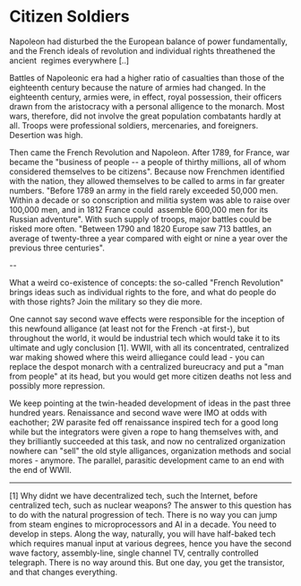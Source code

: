 # Citizen Soldiers

Napoleon had disturbed the the European balance of power
fundamentally, and the French ideals of revolution and individual
rights threathened the ancient  regimes everywhere [..]

Battles of Napoleonic era had a higher ratio of casualties than those
of the eighteenth century because the nature of armies had changed. In
the eighteenth century, armies were, in effect, royal possession,
their officers drawn from the aristocracy with a personal alligence to
the monarch. Most wars, therefore, did not involve the great
population combatants hardly at all. Troops were professional
soldiers, mercenaries, and foreigners. Desertion was high.

Then came the French Revolution and Napoleon. After 1789, for France,
war became the "business of people -- a people of thirthy millions,
all of whom considered themselves to be citizens". Because now
Frenchmen identified with the nation, they allowed themselves to be
called to arms in far greater numbers. "Before 1789 an army in the
field rarely exceeded 50,000 men. Within a decade or so conscription
and militia system was able to raise over 100,000 men, and in 1812
France could  assemble 600,000 men for its Russian adventure". With
such supply of troops, major battles could be risked more
often. "Between 1790 and 1820 Europe saw 713 battles, an average of
twenty-three a year compared with eight or nine a year over the
previous three centuries".

--

What a weird co-existence of concepts: the so-called "French Revolution" brings ideas such as individual rights to the fore, and what do people do with those rights? Join the military so they die more.

One cannot say  second wave effects were responsible for the inception of this newfound alligance (at least not for the French -at first-), but throughout the world, it would be  industrial tech which would take it to its ultimate and ugly conclusion [1]. WWII, with all its concentrated, centralized war making showed where this weird alliegance could lead - you can replace the despot monarch with a centralized bureucracy and put a "man from people" at its head, but you would get more citizen deaths not less and possibly more repression. 

We keep pointing at the twin-headed development of ideas in the past three hundred years. Renaissance and second wave were IMO  at odds with eachother;  2W parasite fed off renaissance inspired tech for a good long while but the integrators were given a rope to hang themselves with, and they brilliantly succeeded at this task, and now no centralized organization nowhere can "sell" the old style alligances, organization methods and social mores - anymore. The parallel, parasitic development came to an end with the end of WWII.

--- 

[1] Why didnt we have decentralized tech, such the Internet, before centralized tech, such as nuclear weapons? The answer to this question has to do with the natural progression of tech. There is no way you can jump from steam engines to microprocessors and AI in a decade. You need to develop in steps. Along the way, naturally, you will have half-baked tech which requires manual input at various degrees, hence you have the second wave factory, assembly-line, single channel TV, centrally controlled telegraph. There is no way around this. But one day, you get the transistor, and that changes everything.










